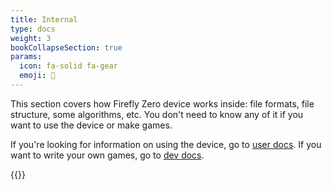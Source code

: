```yaml
---
title: Internal
type: docs
weight: 3
bookCollapseSection: true
params:
  icon: fa-solid fa-gear
  emoji: 🚧
---
```


This section covers how Firefly Zero device works inside: file formats, file structure, some algorithms, etc. You don't need to know any of it if you want to use the device or make games.

If you're looking for information on using the device, go to [user docs](../user/). If you want to write your own games, go to [dev docs](../dev/).

{{<toc>}}
